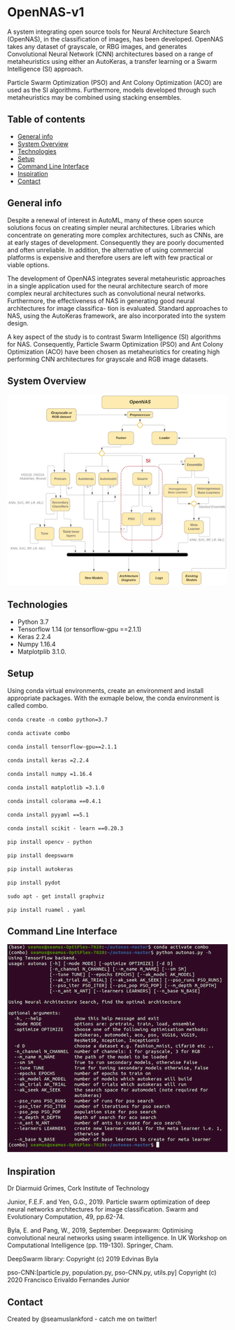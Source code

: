 # OpenNAS-v1
A system integrating open source tools for Neural Architecture Search (OpenNAS), in the classification of images, 
has been developed. OpenNAS takes any dataset of grayscale, or RBG images, and generates Convolutional Neural Network 
(CNN) architectures based on a range of metaheuristics using either an AutoKeras, a transfer learning or a Swarm Intelligence (SI) approach.

Particle Swarm Optimization (PSO) and Ant Colony Optimization (ACO) are used as the SI algorithms. Furthermore, models 
developed through such metaheuristics may be combined using stacking ensembles.

## Table of contents
* [General info](#general-info)
* [System Overview](#system-overview)
* [Technologies](#technologies) 
* [Setup](#setup)
* [Command Line Interface](#command-line-interface)
* [Inspiration](#inspiration)
* [Contact](#contact)

## General info
Despite a renewal of interest in AutoML, many of these open source solutions focus on creating simpler neural architectures. Libraries which concentrate on generating more complex architectures, such as CNNs, are at early stages of development. Consequently they are poorly documented and often unreliable. In addition, the alternative of using commercial platforms is expensive and therefore users are left with few practical or viable options.

The development of OpenNAS integrates several metaheuristic approaches in a single application used for the neural architecture search of more complex neural architectures such as convolutional neural networks. Furthermore, the effectiveness of NAS in generating good neural architectures for image classifica- tion is evaluated. Standard approaches to NAS, using the AutoKeras framework, are also incorporated into the system design.

A key aspect of the study is to contrast Swarm Intelligence (SI) algorithms for NAS. Consequently, Particle Swarm Optimization (PSO) and Ant Colony Optimization (ACO) have been chosen as metaheuristics for creating high performing CNN architectures for grayscale and RGB image datasets.

## System Overview
![Screenshot](open_nas.png)

## Technologies
* Python 3.7
* Tensorflow 1.14 (or tensorflow-gpu ==2.1.1)
* Keras 2.2.4
* Numpy 1.16.4
* Matplotplib 3.1.0.

## Setup
Using conda virtual environments, create an environment and install appropriate packages.
With the exmaple below, the conda environment is called combo.

`conda create -n combo python=3.7`

`conda activate combo`

`conda install tensorflow-gpu==2.1.1`

`conda install keras =2.2.4`

`conda install numpy =1.16.4`

`conda install matplotlib =3.1.0`

`conda install colorama ==0.4.1`

`conda install pyyaml ==5.1`

`conda install scikit - learn ==0.20.3`

`pip install opencv - python`

`pip install deepswarm`

`pip install autokeras`

`pip install pydot`

`sudo apt - get install graphviz`

`pip install ruamel . yaml`

## Command Line Interface
![Screenshot](cli.png)

## Inspiration
Dr Diarmuid Grimes, Cork Institute of Technology 

Junior, F.E.F. and Yen, G.G., 2019. Particle swarm optimization of deep neural networks architectures for image classification. 
Swarm and Evolutionary Computation, 49, pp.62-74.

Byla, E. and Pang, W., 2019, September. Deepswarm: Optimising convolutional neural networks using swarm intelligence. In UK 
Workshop on Computational Intelligence (pp. 119-130). Springer, Cham.

DeepSwarm library: 
Copyright (c) 2019 Edvinas Byla

pso-CNN:[particle.py, population.py, pso-CNN.py, utils.py] 
Copyright (c) 2020 Francisco Erivaldo Fernandes Junior

## Contact
Created by @seamuslankford - catch me on twitter!
